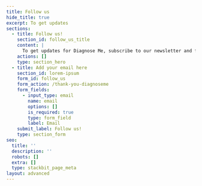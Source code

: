 ```yaml
---
title: Follow us
hide_title: true
excerpt: To get updates
sections:
  - title: Follow us!
    section_id: follow_us_title
    content: |
      To get updates for Diagnose Me, subscribe to our newsletter and follow us!
    actions: []
    type: section_hero
  - title: Add your email here
    section_id: lorem-ipsum
    form_id: follow_us
    form_action: /thank-you-diagnoseme
    form_fields:
      - input_type: email
        name: email
        options: []
        is_required: true
        type: form_field
        label: Email
    submit_label: Follow us!
    type: section_form
seo:
  title: ''
  description: ''
  robots: []
  extra: []
  type: stackbit_page_meta
layout: advanced
---
```

